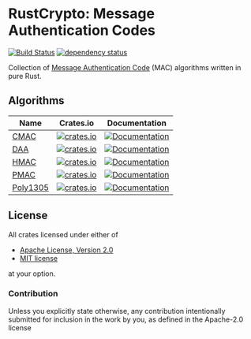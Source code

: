 # RustCrypto: Message Authentication Codes
[![Build Status](https://travis-ci.org/RustCrypto/MACs.svg?branch=master)](https://travis-ci.org/RustCrypto/MACs) [![dependency status](https://deps.rs/repo/github/RustCrypto/MACs/status.svg)](https://deps.rs/repo/github/RustCrypto/MACs)

Collection of [Message Authentication Code][1] (MAC) algorithms written in pure Rust.

## Algorithms

| Name | Crates.io | Documentation |
| ---- |:---------:| :------------:|
| [CMAC](https://en.wikipedia.org/wiki/One-key_MAC) | [![crates.io](https://img.shields.io/crates/v/cmac.svg)](https://crates.io/crates/cmac) | [![Documentation](https://docs.rs/cmac/badge.svg)](https://docs.rs/cmac) |
| [DAA](https://en.wikipedia.org/wiki/Data_Authentication_Algorithm) | [![crates.io](https://img.shields.io/crates/v/daa.svg)](https://crates.io/crates/daa) | [![Documentation](https://docs.rs/daa/badge.svg)](https://docs.rs/daa) |
| [HMAC](https://en.wikipedia.org/wiki/HMAC) | [![crates.io](https://img.shields.io/crates/v/hmac.svg)](https://crates.io/crates/hmac) | [![Documentation](https://docs.rs/hmac/badge.svg)](https://docs.rs/hmac) |
| [PMAC](https://en.wikipedia.org/wiki/PMAC_(cryptography)) | [![crates.io](https://img.shields.io/crates/v/pmac.svg)](https://crates.io/crates/pmac) | [![Documentation](https://docs.rs/pmac/badge.svg)](https://docs.rs/pmac) |
| [Poly1305](https://en.wikipedia.org/wiki/Poly1305) | [![crates.io](https://img.shields.io/crates/v/poly1305.svg)](https://crates.io/crates/poly1305) | [![Documentation](https://docs.rs/poly1305/badge.svg)](https://docs.rs/poly1305/) | 

## License

All crates licensed under either of

 * [Apache License, Version 2.0](http://www.apache.org/licenses/LICENSE-2.0)
 * [MIT license](http://opensource.org/licenses/MIT)

at your option.

### Contribution

Unless you explicitly state otherwise, any contribution intentionally submitted
for inclusion in the work by you, as defined in the Apache-2.0 license

[1]: https://en.wikipedia.org/wiki/Message_authentication_code
